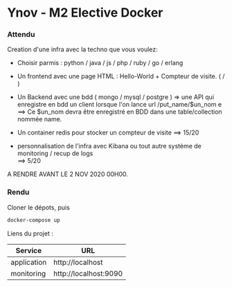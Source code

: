 # Ynov - M2 Elective Docker

### Attendu

Creation d'une infra avec la techno que vous voulez:

- Choisir parmis : python / java / js / php / ruby / go / erlang
- Un frontend avec une page HTML : Hello-World + Compteur de visite. ( / ) 
- Un Backend avec une bdd ( mongo / mysql / postgre )
	=> une API qui enregistre en bdd un client lorsque l'on lance url /put_name/$un_nom e
	==> Ce $un_nom devra être enregistré en BDD dans une table/collection nommée name.
- Un container redis pour stocker un compteur de visite 
==> 15/20

- personnalisation de l'infra avec Kibana ou tout autre système de monitoring / recup de logs  
==> 5/20

A RENDRE AVANT LE 2 NOV 2020 00H00.

### Rendu

Cloner le dépots, puis
```bash
docker-compose up
```

Liens du projet :

| Service | URL |
|---|---|
| application | http://localhost  |
| monitoring | http://localhost:9090 |
